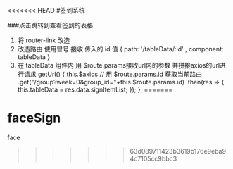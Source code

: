 <<<<<<< HEAD
#签到系统

###点击跳转到查看签到的表格

1.  将 router-link 改造 <router-link :to="'/tableData/'+item.id">
2.  改造路由 使用冒号 接收 传入的 id 值 { path: '/tableData/:id' , component: tableData }
3.  在 tableData 组件内 用 $route.params接收url内的参数 并拼接axios的url进行请求
    getUrl() {
      this.$axios
      // 用 $route.params.id 获取当前路由
        .get("/group?week=0&group_id="+this.\$route.params.id)
        .then(res => {
          this.tableData = res.data.signItemList;
        });
    },
=======
# faceSign
face
>>>>>>> 63d089711423b3619b176e9eba94c7105cc9bbc3
